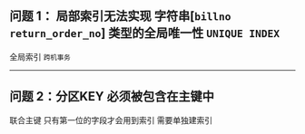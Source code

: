  
## 问题 1： 局部索引无法实现 字符串[`billno` `return_order_no`] 类型的全局唯一性 `UNIQUE INDEX`

 全局索引 `跨机事务`

---

 ## 问题 2：分区KEY 必须被包含在主键中

联合主键 只有第一位的字段才会用到索引 需要单独建索引